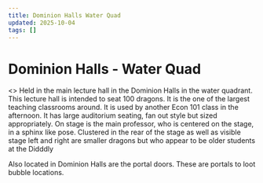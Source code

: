 ```yaml
---
title: Dominion Halls Water Quad
updated: 2025-10-04
tags: []
---
```


# Dominion Halls - Water Quad

<<Class room Descriptoin>>
Held in the main lecture hall in the Dominion Halls in the water quadrant. This lecture hall is intended to seat 100 dragons. It is the one of the largest teaching classrooms around. It is used by another Econ 101 class in the afternoon. It has large auditorium seating, fan out style but sized appropriately. On stage is the main professor, who is centered on the stage, in a sphinx like pose. Clustered in the rear of the stage as well as visible stage left and right are smaller dragons but who appear to be older students at the Didddly

Also located in Dominion Halls are the portal doors. These are portals to loot bubble locations.
